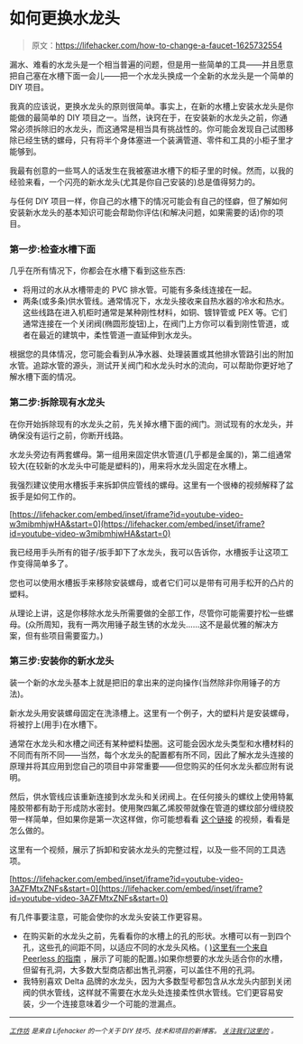 # 如何更换水龙头

> 原文：<https://lifehacker.com/how-to-change-a-faucet-1625732554>

漏水、难看的水龙头是一个相当普遍的问题，但是用一些简单的工具——并且愿意把自己塞在水槽下面一会儿——把一个水龙头换成一个全新的水龙头是一个简单的 DIY 项目。



我真的应该说，更换水龙头的原则很简单。事实上，在新的水槽上安装水龙头是你能做的最简单的 DIY 项目之一。当然，诀窍在于，在安装新的水龙头之前，你通常必须拆除旧的水龙头，而这通常是相当具有挑战性的。你可能会发现自己试图移除已经生锈的螺母，只有将半个身体塞进一个装满管道、零件和工具的小柜子里才能够到。

我最有创意的一些骂人的话发生在我被塞进水槽下的柜子里的时候。然而，以我的经验来看，一个闪亮的新水龙头(尤其是你自己安装的)总是值得努力的。

与任何 DIY 项目一样，你自己的水槽下的情况可能会有自己的怪癖，但了解如何安装新水龙头的基本知识可能会帮助你评估(和解决问题，如果需要的话)你的项目。

### **第一步:检查水槽下面**

几乎在所有情况下，你都会在水槽下看到这些东西:

*   将用过的水从水槽带走的 PVC 排水管。可能有多条线连接在一起。
*   两条(或多条)供水管线。通常情况下，水龙头接收来自热水器的冷水和热水。这些线路在进入机柜时通常是某种刚性材料，如铜、镀锌管或 PEX 等。它们通常连接在一个关闭阀(椭圆形旋钮)上，在阀门上方你可以看到刚性管道，或者在最近的建筑中，柔性管道一直延伸到水龙头。

根据您的具体情况，您可能会看到从净水器、处理装置或其他排水管路引出的附加水管。追踪水管的源头，测试开关阀门和水龙头时水的流向，可以帮助你更好地了解水槽下面的情况。

### **第二步:拆除现有水龙头**

在你开始拆除现有的水龙头之前，先关掉水槽下面的阀门。测试现有的水龙头，并确保没有运行之前，你断开线路。

水龙头旁边有两套螺母。第一组用来固定供水管道(几乎都是金属的)，第二组通常较大(在较新的水龙头中可能是塑料的)，用来将水龙头固定在水槽上。

我强烈建议使用水槽扳手来拆卸供应管线的螺母。这里有一个很棒的视频解释了盆扳手是如何工作的。

 [https://lifehacker.com/embed/inset/iframe?id=youtube-video-w3mibmhjwHA&start=0](https://lifehacker.com/embed/inset/iframe?id=youtube-video-w3mibmhjwHA&start=0) 

我已经用手头所有的钳子/扳手卸下了水龙头，我可以告诉你，水槽扳手让这项工作变得简单多了。

您也可以使用水槽扳手来移除安装螺母，或者它们可以是带有可用手松开的凸片的塑料。

从理论上讲，这是你移除水龙头所需要做的全部工作，尽管你可能需要拧松一些螺母。(众所周知，我有一两次用锤子敲生锈的水龙头……这不是最优雅的解决方案，但有些项目需要蛮力。)

### 第三步:安装你的新水龙头

装一个新的水龙头基本上就是把旧的拿出来的逆向操作(当然除非你用锤子的方法)。

新水龙头用安装螺母固定在洗涤槽上。这里有一个例子，大的塑料片是安装螺母，将被拧上(用手)在水槽下。

通常在水龙头和水槽之间还有某种塑料垫圈。这可能会因水龙头类型和水槽材料的不同而有所不同——当然，每个水龙头的配置都有所不同，因此了解水龙头连接的原理并将其应用到您自己的项目中非常重要——但您购买的任何水龙头都应附有说明。

然后，供水管线应该重新连接到水龙头和关闭阀上。在任何接头的螺纹上使用特氟隆胶带都有助于形成防水密封。使用聚四氟乙烯胶带就像在管道的螺纹部分缠绕胶带一样简单，但如果你是第一次这样做，你可能想看看 [这个链接](https://www.youtube.com/watch?v=cXFlO6Fzl8c&list=PLF549694ABAC09DD1) 的视频，看看是怎么做的。

这里有一个视频，展示了拆卸和安装水龙头的完整过程，以及一些不同的工具选项。

 [https://lifehacker.com/embed/inset/iframe?id=youtube-video-3AZFMtxZNFs&start=0](https://lifehacker.com/embed/inset/iframe?id=youtube-video-3AZFMtxZNFs&start=0) 

有几件事要注意，可能会使你的水龙头安装工作更容易。

*   在购买新的水龙头之前，先看看你的水槽上的孔的形状。水槽可以有一到四个孔，这些孔的间距不同，以适应不同的水龙头风格。( [)这里有一个来自 Peerless 的指南](http://www.peerlessfaucet.com/customer-support/will-it-fit/index.html) ，展示了可能的配置。)如果你想要的水龙头适合你的水槽，但留有孔洞，大多数大型商店都出售孔洞塞，可以盖住不用的孔洞。
*   我特别喜欢 Delta 品牌的水龙头，因为大多数型号都包含从水龙头内部到关闭阀的供水管线，这样就不需要在水龙头处连接柔性供水管线。它们更容易安装，少一个连接意味着少一个可能的泄漏点。

* * *

[<small>*工作坊*</small>](http://workshop.lifehacker.com/) <small>*是来自 Lifehacker 的一个关于 DIY 技巧、技术和项目的新博客。*</small> [<small>*关注我们这里的*</small>](https://twitter.com/WorkshopLH) <small>*。*</small>